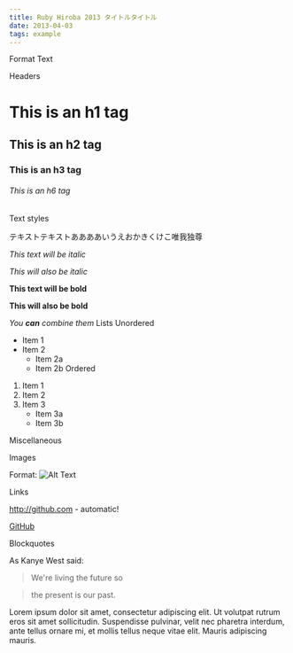 ```yaml
---
title: Ruby Hiroba 2013 タイトルタイトル
date: 2013-04-03
tags: example
---
```


Format Text

Headers

# This is an h1 tag

## This is an h2 tag

### This is an h3 tag

###### This is an h6 tag


Text styles

テキストテキストああああいうえおかきくけこ唯我独尊

*This text will be italic*

_This will also be italic_

**This text will be bold**

__This will also be bold__

*You **can** combine them*
Lists
Unordered
* Item 1
* Item 2
  * Item 2a
  * Item 2b
Ordered
1. Item 1
2. Item 2
3. Item 3
   * Item 3a
   * Item 3b

Miscellaneous

Images

Format: ![Alt Text](url)

Links

http://github.com - automatic!

[GitHub](http://github.com)

Blockquotes

As Kanye West said:

> We're living the future so

> the present is our past.


Lorem ipsum dolor sit amet, consectetur adipiscing elit. Ut volutpat rutrum eros sit amet sollicitudin. Suspendisse pulvinar, velit nec pharetra interdum, ante tellus ornare mi, et mollis tellus neque vitae elit. Mauris adipiscing mauris.